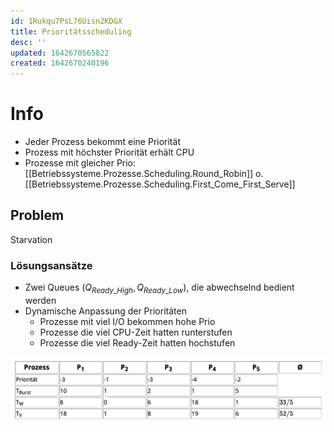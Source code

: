 ```yaml
---
id: 1Rukqu7PsL76Uisn2KDGX
title: Prioritätsscheduling
desc: ''
updated: 1642670565822
created: 1642670240196
---
```


# Info

- Jeder Prozess bekommt eine Priorität
- Prozess mit höchster Priorität erhält CPU
- Prozesse mit gleicher Prio: [[Betriebssysteme.Prozesse.Scheduling.Round_Robin]] o. [[Betriebssysteme.Prozesse.Scheduling.First_Come_First_Serve]]

## Problem
Starvation

### Lösungsansätze

- Zwei Queues ($Q_{Ready\_High}, Q_{Ready\_Low}$), die abwechselnd bedient werden
- Dynamische Anpassung der Prioritäten
    - Prozesse mit viel I/O bekommen hohe Prio
    - Prozesse die viel CPU-Zeit hatten runterstufen
    - Prozesse die viel Ready-Zeit hatten hochstufen

![Scheduling](/assets/images/2022-01-20-10-18-30.png)